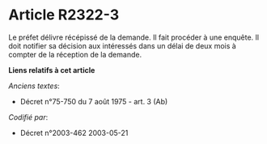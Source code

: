 # Article R2322-3

Le préfet délivre récépissé de la demande. Il fait procéder à une enquête. Il doit notifier sa décision aux intéressés dans
un délai de deux mois à compter de la réception de la demande.

**Liens relatifs à cet article**

_Anciens textes_:

  - Décret n°75-750 du 7 août 1975 - art. 3 (Ab)

_Codifié par_:

  - Décret n°2003-462 2003-05-21
